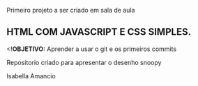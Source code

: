 Primeiro projeto a ser criado em sala de aula

## HTML COM JAVASCRIPT E CSS SIMPLES.

<!**OBJETIVO:** Aprender a usar o git e os primeiros commits

Repositorio criado para apresentar o desenho snoopy

Isabella Amancio